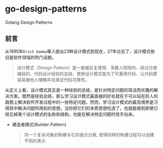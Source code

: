 # go-design-patterns
Golang Design Patterns

## 前言

从1995年`Erich Gamma`等人提出23种设计模式到现在，27年过去了，设计模式依旧是软件领域的热门话题。

>设计模式（Design Pattern）是一套被反复使用、多数人知晓的、经过分类编目的、代码设计经验的总结，使用设计模式是为了可重用代码、让代码更容易被他人理解并且保证代码可靠性。

从定义上看，设计模式其实是一种经验的总结，是针对特定问题的简洁而优雅的解决方案。既然是经验总结，那么学习设计模式最直接的好处就在于可以站在巨人的肩膀上解决软件开发过程中的一些特定问题。然而，学习设计模式的最高境界是习得其中解决问题所用到的思想，当你把它们的本质思想吃透了，也就能做到即使已经忘掉某个设计模式的名称和结构，也能在解决特定问题时信手拈来。


- 建造者模式(Builder Pattern)
    >将一个复杂对象的构建与它的表示分离, 使得同样的构建过程可以创建不同的表示